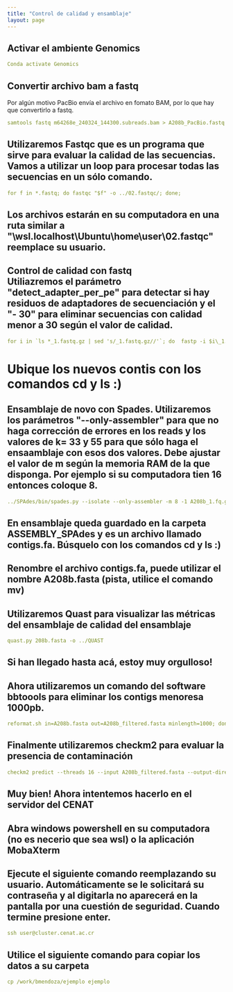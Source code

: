 ```yaml
---
title: "Control de calidad y ensamblaje"
layout: page
---
```

## Activar el ambiente Genomics
```yml
Conda activate Genomics
```

## Convertir archivo bam a fastq
Por algún motivo PacBio envía el archivo en fomato BAM, por lo que hay que convertirlo a fastq.

```yml
samtools fastq m64268e_240324_144300.subreads.bam > A208b_PacBio.fastq
```
## Utilizaremos Fastqc que es un programa que sirve para evaluar la calidad de las secuencias. <br> Vamos a utilizar un loop para procesar todas las secuencias en un sólo comando.

```yml
for f in *.fastq; do fastqc "$f" -o ../02.fastqc/; done;
```

## Los archivos estarán en su computadora en una ruta similar a "\\wsl.localhost\Ubuntu\home\user\02.fastqc\" reemplace su usuario.

## Control de calidad con fastq <br> Utiliazremos el parámetro "detect_adapter_per_pe" para detectar si hay residuos de adaptadores de secuenciación y el "- 30" para eliminar secuencias con calidad menor a 30 según el valor de calidad.

```yml
for i in `ls *_1.fastq.gz | sed 's/_1.fastq.gz//'`; do  fastp -i $i\_1.fastq.gz -I $i\_2.fastq.gz --detect_adapter_for_pe -o ../fastp/$i\_1.fq.gz -O ../fastp/$i\_2.fq.gz -h ../fastp/$i\_fastq.html -e 30; done
```
# Ubique los nuevos contis con los comandos cd y ls :)

## Ensamblaje de novo con Spades. Utilizaremos los parámetros "--only-assembler" para que no haga corrección de errores en los reads y los valores de k= 33 y 55 para que sólo haga el ensaamblaje con esos dos valores. Debe ajustar el valor de m según la memoria RAM de la que disponga. Por ejemplo si su computadora tien 16 entonces coloque 8. 

```yml
../SPAdes/bin/spades.py --isolate --only-assembler -m 8 -1 A208b_1.fq.gz -2 A208b_2.fq.gz -k 33,55 -o ../ASSEMBLY_SPAdes/
```

## En ensamblaje queda guardado en la carpeta ASSEMBLY_SPAdes y es un archivo llamado contigs.fa. Búsquelo con los comandos cd y ls :)
## Renombre el archivo contigs.fa, puede utilizar el nombre A208b.fasta (pista, utilice el comando mv)

## Utilizaremos Quast para visualizar las métricas del ensamblaje de calidad del ensamblaje

```yml
quast.py 208b.fasta -o ../QUAST
```
## Si han llegado hasta acá, estoy muy orgulloso!
## Ahora utilizaremos un comando del software bbtoools para eliminar los contigs menoresa 1000pb.

```yml
reformat.sh in=A208b.fasta out=A208b_filtered.fasta minlength=1000; done
```

## Finalmente utilizaremos checkm2 para evaluar la presencia de contaminación

```yml
checkm2 predict --threads 16 --input A208b_filtered.fasta --output-directory ../checkm2
```

## Muy bien! Ahora intentemos hacerlo en el servidor del CENAT

## Abra windows powershell en su computadora (no es necerio que sea wsl) o la aplicación MobaXterm
## Ejecute el siguiente comando reemplazando su usuario. Automáticamente se le solicitará su contraseña y al digitarla no aparecerá en la pantalla por una cuestión de seguridad. Cuando termine presione enter.

```yml
ssh user@cluster.cenat.ac.cr
```
## Utilice el siguiente comando para copiar los datos a su carpeta 

```yml
cp /work/bmendoza/ejemplo ejemplo
```





